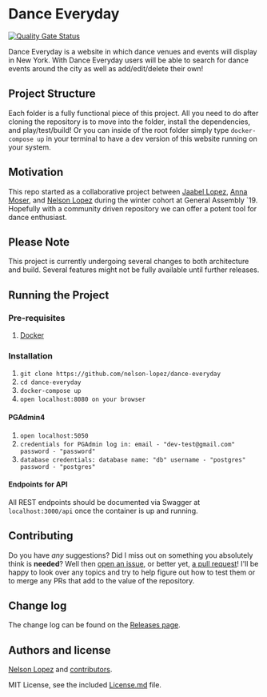 # Dance Everyday

[![Quality Gate Status](https://sonarcloud.io/api/project_badges/measure?project=nelson-lopez_dance-everyday&metric=alert_status)](https://sonarcloud.io/dashboard?id=nelson-lopez_dance-everyday)

Dance Everyday is a website in which dance venues and events will display in New York. With Dance Everyday users will be able to search for dance events around the city as well as add/edit/delete their own!

## Project Structure

Each folder is a fully functional piece of this project. All you need to do after cloning the repository is to move into the folder, install the dependencies, and play/test/build! Or you can inside of the root folder simply type `docker-compose up` in your terminal to have a dev version of this website running on your system.

## Motivation

This repo started as a collaborative project between [Jaabel Lopez](https://github.com/iJaabel), [Anna Moser](https://github.com/annamgithub), and [Nelson Lopez](https://nelson-lopez.now.sh/) during the winter cohort at General Assembly `19. Hopefully with a community driven repository we can offer a potent tool for dance enthusiast.

## Please Note

This project is currently undergoing several changes to both architecture and build. Several features might not be fully available until further releases.

## Running the Project

### Pre-requisites

1. [Docker](https://docs.docker.com/v17.09/engine/installation/)

### Installation

1. `git clone https://github.com/nelson-lopez/dance-everyday`
2. `cd dance-everyday`
3. `docker-compose up`
4. `open localhost:8080 on your browser`

#### PGAdmin4

1. `open localhost:5050`
2. `credentials for PGAdmin log in: email - "dev-test@gmail.com" password - "password"`
3. `database credentials: database name: "db" username - "postgres" password - "postgres"`

#### Endpoints for API

All REST endpoints should be documented via Swagger at `localhost:3000/api` once the container is up and running.

## Contributing

Do you have _any_ suggestions? Did I miss out on something you absolutely think is **needed**? Well then [open an issue](https://github.com/nelson-lopez/dance-everyday/issues), or better yet, [a pull request](https://github.com/nelson-lopez/dance-everyday/pulls)! I'll be happy to look over any topics and try to help figure out how to test them or to merge any PRs that add to the value of the repository.

## Change log

The change log can be found on the [Releases page](https://github.com/nelson-lopez/dance-everyday/releases).

## Authors and license

[Nelson Lopez](https://nelson-lopez.now.sh/) and [contributors](https://github.com/nelson-lopez/dance-everyday/graphs/contributors).

MIT License, see the included [License.md](LICENSE) file.
